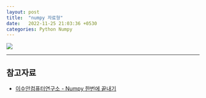 ```yaml
---
layout: post
title:  "numpy 자료형"
date:   2022-11-25 21:03:36 +0530
categories: Python Numpy
---
```


![](https://velog.velcdn.com/images/swooeun/post/448c2676-0612-4b58-9d68-bd24db0c516c/image.png)

---
## 참고자료
* [이수안컴퓨터연구소 - Numpy 한번에 끝내기](https://youtu.be/mirZPrWwvao)